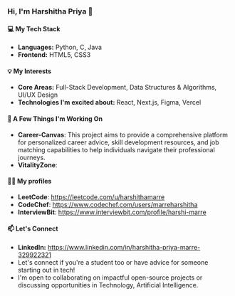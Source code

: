 ### Hi, I'm Harshitha Priya 👋


#### 💻 **My Tech Stack**
- **Languages:** Python, C, Java
- **Frontend:** HTML5, CSS3


#### 💡 **My Interests**
- **Core Areas:** Full-Stack Development, Data Structures & Algorithms, UI/UX Design
- **Technologies I'm excited about:** React, Next.js, Figma, Vercel
  

#### 🚀 **A Few Things I'm Working On**
- **Career-Canvas**: This project aims to provide a comprehensive platform for personalized career advice, skill development resources, and job matching capabilities to help individuals navigate their professional journeys.
- **VitalityZone**: 


#### 👨‍💻 **My profiles**
- **LeetCode**: https://leetcode.com/u/harshithamarre
- **CodeChef**: https://www.codechef.com/users/marreharshitha
- **InterviewBit**: https://www.interviewbit.com/profile/harshi-marre


#### 📫 **Let's Connect**
- **LinkedIn:** https://www.linkedin.com/in/harshitha-priya-marre-329922321
- Let's connect if you're a student too or have advice for someone starting out in tech!
- I'm open to collaborating on impactful open-source projects or discussing opportunities in Technology, Artificial Intelligence.

